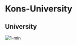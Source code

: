 # Kons-University


<h2> University </h2>

![1-min](https://user-images.githubusercontent.com/121385818/211434313-8fa5cfa1-a54f-483c-9511-c1230a50ba33.gif)
